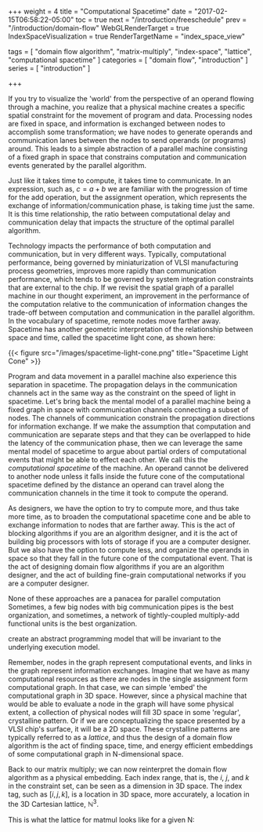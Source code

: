 +++
weight = 4
title = "Computational Spacetime"
date = "2017-02-15T06:58:22-05:00"
toc = true
next = "/introduction/freeschedule"
prev = "/introduction/domain-flow"
WebGLRenderTarget = true
IndexSpaceVisualization = true
RenderTargetName = "index_space_view"

tags = [ "domain flow algorithm", "matrix-multiply", "index-space", "lattice", "computational spacetime" ]
categories = [ "domain flow", "introduction" ]
series = [ "introduction" ]

+++

If you try to visualize the 'world' from the perspective of an operand flowing through a machine, you realize
that a physical machine creates a specific spatial constraint for the movement of program and data. 
Processing nodes are fixed in space, and information is exchanged between nodes to accomplish some transformation;
we have nodes to generate operands and communication lanes between the nodes to send operands (or programs) around.
This leads to a simple abstraction of a parallel machine consisting of a fixed graph in space that constrains
computation and communication events generated by the parallel algorithm. 

Just like it takes time to compute, it takes time to communicate. 
In an expression, such as, $c = a + b$ we are familiar with the progression of time for the add operation, 
but the assignment operation, which represents the exchange of information/communication phase,
is taking time just the same. It is this time relationship, the ratio between computational delay and communication delay
that impacts the structure of the optimal parallel algorithm.

Technology impacts the performance of both computation and communication, but in very different ways. Typically,
computational performance, being governed by miniaturization of VLSI manufacturing process geometries, improves
more rapidly than communication performance, which tends to be governed by system integration constraints that
are external to the chip. If we revisit the spatial graph of a parallel machine in our thought experiment, an
improvement in the performance of the computation relative to the communication of information changes the trade-off
between computation and communication in the parallel algorithm. In the vocabulary of spacetime, remote nodes
move farther away. Spacetime has another geometric interpretation of the relationship between space and time, called
the spacetime light cone, as shown here:

{{< figure src="/images/spacetime-light-cone.png" title="Spacetime Light Cone" >}}

Program and data movement in a parallel machine also experience this separation in spacetime. The propagation delays
in the communication channels act in the same way as the constraint on the speed of light in spacetime. Let's bring back
the mental model of a parallel machine being a fixed graph in space with communication channels connecting a subset
of nodes. The channels of communication constrain the propagation directions for information exchange. If we make
the assumption that computation and communication are separate steps and that they can be overlapped to hide the latency
of the communication phase, then we can leverage the same mental model of spacetime to argue about partial orders
of computational events that might be able to effect each other. We call this the _computational spacetime_ of the
machine. An operand cannot be delivered to another node unless it falls inside the future cone of the computational
spacetime defined by the distance an operand can travel along the communication channels in the time it took to
compute the operand. 

As designers, we have the option to try to compute more, and thus take more time, as to broaden the computational 
spacetime cone and be able to exchange information to nodes that are farther away. 
This is the act of blocking algorithms if you are an algorithm designer,
and it is the act of building big processors with lots of storage if you are a computer designer. But we also
have the option to compute less, and organize the operands in space so that they fall in the future cone of
the computational event. That is the act of designing domain flow algorithms if you are an algorithm designer, and the
act of building fine-grain computational networks if you are a computer designer. 




None of these approaches are a panacea for parallel computation Sometimes, a few big nodes with big communication pipes
is the best organization, and sometimes, a network of tightly-coupled multiply-add functional units is the best
organization.



create an abstract programming model that will be invariant to the underlying execution model.



Remember, nodes in the graph represent computational events, and links in the graph represent information exchanges.
Imagine that we have as many computational resources as there are nodes in the single assignment form
computational graph. In that case, we can simple 'embed' the computational graph in 3D space.
However, since a physical machine that would be able to evaluate a node in the graph will have
some physical extent, a collection of physical nodes will fill 3D space in some 'regular', crystalline
pattern. Or if we are conceptualizing the space presented by a VLSI chip's surface, it will be a 2D space.
These crystalline patterns are typically referred to as a _lattice_, and thus
the design of a domain flow algorithm is the act of finding space, time, and energy efficient embeddings
of some computational graph in N-dimensional space.

Back to our matrix multiply; we can now reinterpret the domain flow algorithm as a physical embedding.
Each index range, that is, the $i$, $j$, and $k$ in the constraint set, can be seen as a dimension in 3D space.
The index tag, such as $[i,j,k]$, is a location in 3D space, more accurately,
a location in the 3D Cartesian lattice, $\mathbb{N}^3$.

This is what the lattice for matmul looks like for a given N:

<canvas id="c"></canvas>

<div id="index_space_view"></div>


